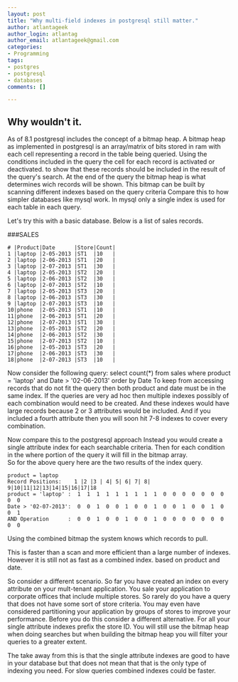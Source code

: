 ```yaml
---
layout: post
title: "Why multi-field indexes in postgresql still matter."
author: atlantageek
author_login: atlantag
author_email: atlantageek@gmail.com
categories: 
- Programming
tags: 
- postgres
- postgresql
- databases
comments: []

---
```


## Why wouldn't it.
As of 8.1 postgresql includes the concept of a bitmap heap. A bitmap heap as implemented in postgresql is an array/matrix of bits stored in ram with each cell representing a record in the table being queried. Using the conditions included in the query the cell for each record is activated or deactivated. to show that these records should be included in the result of the query's search.  At the end of the query the bitmap heap is what determines wich records will be shown.  This bitmap can be built by scanning different indexes based on the query criteria 
Compare this to how simpler databases like mysql work. In mysql only a single index is used for each table in each query.

Let's try this with a basic database.  Below is a list of sales records.

###SALES

	# |Product|Date      |Store|Count|
	1 |laptop |2-05-2013 |ST1  |10   |
	2 |laptop |2-06-2013 |ST1  |20   |
	3 |laptop |2-07-2013 |ST1  |30   |
	4 |laptop |2-05-2013 |ST2  |20   |
	5 |laptop |2-06-2013 |ST2  |30   |
	6 |laptop |2-07-2013 |ST2  |10   |
	7 |laptop |2-05-2013 |ST3  |20   |
	8 |laptop |2-06-2013 |ST3  |30   |
	9 |laptop |2-07-2013 |ST3  |10   |
	10|phone  |2-05-2013 |ST1  |10   |
	11|phone  |2-06-2013 |ST1  |20   |
	12|phone  |2-07-2013 |ST1  |30   |
	13|phone  |2-05-2013 |ST2  |20   |
	14|phone  |2-06-2013 |ST2  |30   |
	15|phone  |2-07-2013 |ST2  |10   |
	16|phone  |2-05-2013 |ST3  |20   |
	17|phone  |2-06-2013 |ST3  |30   |
	18|phone  |2-07-2013 |ST3  |10   |

Now consider the following query:
select count(\*) from sales where product = 'laptop' and Date > '02-06-2013' order by Date
To keep from accessing records that do not fit the query then both product and date must be in the same index. If the queries are very ad hoc then multiple indexes possibly of each combination would need to be created. And these indexes would have large records because 2 or 3 attributes would be included.  And if you included a fourth attribute then you will soon hit 7-8 indexes to cover every combination.

Now compare this to the postgresql approach 
Instead you would create a single attribute index for each searchable criteria. Then for each condition in the where portion of the query it will fill in the bitmap array.  
So for the above query here are the two results of the index query.

	product = laptop
	Record Positions:    1 |2 |3 | 4| 5| 6| 7| 8| 9|10|11|12|13|14|15|16|17|18
	product = 'laptop' :  1  1  1  1  1  1  1  1  1  0  0  0  0  0  0  0  0  0
	Date > '02-07-2013':  0  0  1  0  0  1  0  0  1  0  0  1  0  0  1  0  0  1
	AND Operation      :  0  0  1  0  0  1  0  0  1  0  0  0  0  0  0  0  0  0

Using the combined bitmap the system knows which records to pull.

This is faster than a scan and more efficient than a large number of indexes.  However it is still not as fast as a combined index. based on product and date.

So consider a different scenario.  So far you have created an index on every attribute on your mult-tenant application. You sale your application to corporate offices that include multiple stores.  So rarely do you have a query that does not have some sort of store criteria. You may even have considered partitioning your application by groups of stores to improve your performance. Before you do this consider a different alternative.  For all your single attribute indexes prefix the store ID. You will still use the bitmap heap when doing searches but when building the bitmap heap you will filter your queries to a greater extent.

The take away from this is that the single attribute indexes are good to have in your database but that does not mean that that is the only type of indexing you need.  For slow queries combined indexes could be faster.
